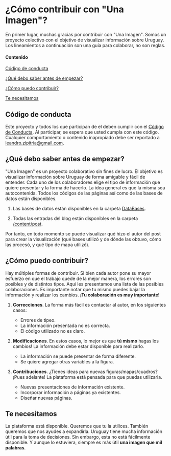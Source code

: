 # ¿Cómo contribuir con "Una Imagen"?

En primer lugar, muchas gracias por contribuir con "Una Imagen". 
Somos un proyecto colectivo con el objetivo de visualizar información sobre Uruguay.
Los lineamientos a continuación son una guía para colaborar, no son reglas. 

#### Contenido

[Código de conducta](#Código-de-conducta)

[¿Qué debo saber antes de empezar?](#Qué-debo-saber-antes-de-empezar)

[¿Cómo puedo contribuir?](#Cómo-puedo-contribuir)

[Te necesitamos](#Te-necesitamos)

## Código de conducta

Este proyecto y todos los que participan de el deben cumplir con el [Código de Conducta](CODE_OF_CONDUCT.md). Al participar, se espera que usted cumpla con este código.
Cualquier comportamiento o contenido inapropiado debe ser reportado a [leandro.zipitria@gmail.com](mailto:leandro.zipitria@gmail.com).

## ¿Qué debo saber antes de empezar?

"Una Imagen" es un proyecto colaborativo sin fines de lucro. El objetivo es visualizar información sobre Uruguay de forma amigable y fácil de entender.
Cada uno de los colaboradores elige el tipo de información que quiere presentar y la forma de hacerlo. La idea general es que la misma sea autocontenida.
Todos los códigos de las páginas así como de las bases de datos están disponibles.

1. Las bases de datos están disponibles en la carpeta [DataBases](https://github.com/UnaImagen/UnaImagen/tree/master/DataBases). 

1. Todas las entradas del blog están disponibles en la carpeta [/content/post](https://github.com/UnaImagen/UnaImagen/tree/master/content/post).

Por tanto, en todo momento se puede visualizar qué hizo el autor del post para crear la visualización (qué bases utilizó y de dónde las obtuvo, cómo las procesó, y qué tipo de mapa utilizó).

## ¿Cómo puedo contribuir?

Hay múltiples formas de contribuir. Si bien cada autor pone su mayor esfuerzo en que el trabajo quede de la mejor manera, los errores son posibles y de distintos tipos.
Aquí les presentamos una lista de las posibles colaboraciones.
Es importante notar que tu mismo puedes bajar la información y realizar los cambios. **¡Tu colaboración es muy importante!**

1. **Correcciones**. La forma más fácil es contactar al autor, en los siguientes casos:  
    - Errores de tipeo.  
    - La información presentada no es correcta.  
    - El código utilizado no es claro.  

2. **Modificaciones**. En estos casos, lo mejor es que **tú mismo** hagas los cambios! La información debe estar disponible para realizarlo.
    - La información se puede presentar de forma diferente.
    - Se quiere agregar otras variables a la figura.
  
3. **Contribuciones**. ¿Tienes ideas para nuevas figuras/mapas/cuadros? ¡Pues adelante! La plataforma está pensada para que puedas utilizarla.
    - Nuevas presentaciones de información existente.
    - Incorporar información a páginas ya existentes.
    - Diseñar nuevas páginas.

## Te necesitamos

La plataforma está disponible. Queremos que tu la utilices. También queremos que nos ayudes a expandirla. Uruguay tiene mucha información útil para la toma de decisiones.
Sin embargo, esta no está fácilmente disponible. Y aunque lo estuviera, siempre es más útil **una imagen que mil palabras**.
